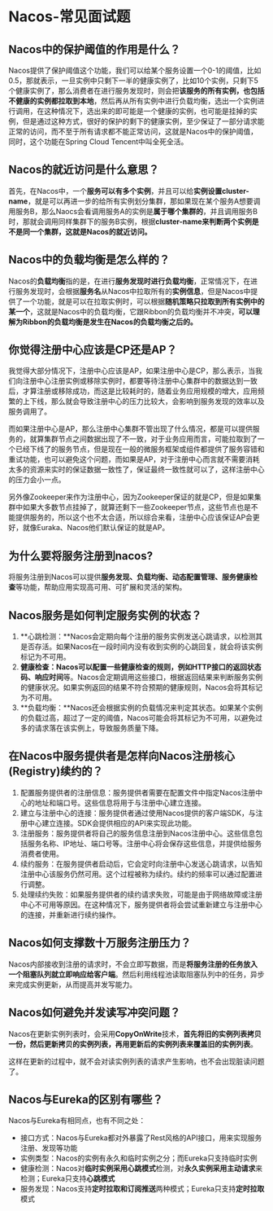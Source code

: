# Nacos-常见面试题

## Nacos中的保护阈值的作用是什么？

Nacos提供了保护阈值这个功能，我们可以给某个服务设置一个0-1的阈值，比如0.5，那就表示，一旦实例中只剩下一半的健康实例了，比如10个实例，只剩下5个健康实例了，那么消费者在进行服务发现时，则会把**该服务的所有实例，也包括不健康的实例都拉取到本地**，然后再从所有实例中进行负载均衡，选出一个实例进行调用，在这种情况下，选出来的即可能是一个健康的实例，也可能是挂掉的实例，但是通过这种方式，很好的保护的剩下的健康实例，至少保证了一部分请求能正常的访问，而不至于所有请求都不能正常访问，这就是Nacos中的保护阈值，同时，这个功能在Spring Cloud Tencent中叫全死全活。



## Nacos的就近访问是什么意思？

首先，在Nacos中，一个**服务可以有多个实例**，并且可以给**实例设置cluster-name**，就是可以再进一步的给所有实例划分集群，那如果现在某个服务A想要调用服务B，那么Naocs会看调用服务A的实例是**属于哪个集群的**，并且调用服务B时，那就会调用同样集群下的服务B实例，根据**cluster-name来判断两个实例是不是同一个集群，这就是Nacos的就近访问。**



## **Nacos中的负载均衡是怎么样的？**

Nacos的**负载均衡**指的是，在进行**服务发现时进行负载均衡**，正常情况下，在进行服务发现时，会根据**服务名**从Nacos中拉取所有的**实例信息**，但是Nacos中提供了一个功能，就是可以在拉取实例时，可以根据**随机策略只拉取到所有实例中的某一个**，这就是Nacos中的负载均衡，它跟Ribbon的负载均衡并不冲突，**可以理解为Ribbon的负载均衡是发生在Nacos的负载均衡之后的。**



## 你觉得注册中心应该是CP还是AP？

我觉得大部分情况下，注册中心应该是AP，如果注册中心是CP，那么表示，当我们向注册中心注册实例或移除实例时，都要等待注册中心集群中的数据达到一致后，才算注册或移除成功，而这是比较耗时的，随着业务应用规模的增大，应用频繁的上下线，那么就会导致注册中心的压力比较大，会影响到服务发现的效率以及服务调用了。

而如果注册中心是AP，那么注册中心集群不管出现了什么情况，都是可以提供服务的，就算集群节点之间数据出现了不一致，对于业务应用而言，可能拉取到了一个已经下线了的服务节点，但是现在一般的微服务框架或组件都提供了服务容错和重试功能，也可以避免这个问题，而如果是AP，对于注册中心而言就不需要消耗太多的资源来实时的保证数据一致性了，保证最终一致性就可以了，这样注册中心的压力会小一点。

另外像Zookeeper来作为注册中心，因为Zookeeper保证的就是CP，但是如果集群中如果大多数节点挂掉了，就算还剩下一些Zookeeper节点，这些节点也是不能提供服务的，所以这个也不太合适，所以综合来看，注册中心应该保证AP会更好，就像Euraka、Nacos他们默认保证的就是AP。



## 为什么要将服务注册到nacos?

将服务注册到Nacos可以提供**服务发现、负载均衡、动态配置管理、服务健康检查**等功能，帮助应用实现高可用、可扩展和灵活的架构。



## Nacos服务是如何判定服务实例的状态？

1. **心跳检测：**Nacos会定期向每个注册的服务实例发送心跳请求，以检测其是否存活。如果Nacos在一段时间内没有收到实例的心跳回复，就会将该实例标记为不可用。
2. **健康检查：**Nacos可以配置一些健康检查的规则，例如HTTP接口的**返回状态码、响应时间**等。Nacos会定期调用这些接口，根据返回结果来判断服务实例的健康状况。如果实例返回的结果不符合预期的健康规则，Nacos会将其标记为不可用。
3. **负载均衡：**Nacos还会根据实例的负载情况来判定其状态。如果某个实例的负载过高，超过了一定的阈值，Nacos可能会将其标记为不可用，以避免过多的请求落在该实例上，导致服务质量下降。



## 在Nacos中服务提供者是怎样向Nacos注册核心(Registry)续约的？

1. 配置服务提供者的注册信息：服务提供者需要在配置文件中指定Nacos注册中心的地址和端口号。这些信息将用于与注册中心建立连接。
2. 建立与注册中心的连接：服务提供者通过使用Nacos提供的客户端SDK，与注册中心建立连接。SDK会提供相应的API来实现此功能。
3. 注册服务：服务提供者将自己的服务信息注册到Nacos注册中心。这些信息包括服务名称、IP地址、端口号等。注册中心将会保存这些信息，并提供给服务消费者使用。
4. 续约服务：在服务提供者启动后，它会定时向注册中心发送心跳请求，以告知注册中心该服务仍然可用。这个过程被称为续约。续约的频率可以通过配置进行调整。
5. 处理续约失败：如果服务提供者的续约请求失败，可能是由于网络故障或注册中心不可用等原因。在这种情况下，服务提供者将会尝试重新建立与注册中心的连接，并重新进行续约操作。



## Nacos如何支撑数十万服务注册压力？

Nacos内部接收到注册的请求时，不会立即写数据，而是**将服务注册的任务放入一个阻塞队列就立即响应给客户端**。然后利用线程池读取阻塞队列中的任务，异步来完成实例更新，从而提高并发写能力。



## Nacos如何避免并发读写冲突问题？

Nacos在更新实例列表时，会采用**CopyOnWrite**技术，**首先将旧的实例列表拷贝一份，然后更新拷贝的实例列表，再用更新后的实例列表来覆盖旧的实例列表**。

这样在更新的过程中，就不会对读实例列表的请求产生影响，也不会出现脏读问题了。



## Nacos与Eureka的区别有哪些？

Nacos与Eureka有相同点，也有不同之处：

- 接口方式：Nacos与Eureka都对外暴露了Rest风格的API接口，用来实现服务注册、发现等功能
- 实例类型：Nacos的实例有永久和临时实例之分；而Eureka只支持临时实例
- 健康检测：Nacos对**临时实例采用心跳模式**检测，对**永久实例采用主动请求**来检测；Eureka只支持**心跳模式**
- 服务发现：Nacos支持**定时拉取和订阅推送**两种模式；Eureka只支持**定时拉取**模式

